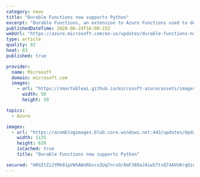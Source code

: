 ```yaml
---
category: news
title: "Durable Functions now supports Python"
excerpt: "Durable Functions, an extension to Azure Functions used to define stateful serverless workflows, now supports Python. Developers and data scientists can now orchestrate complex data processing and data science workloads in Azure Functions using familiar Python language constructs."
publishedDateTime: 2020-06-24T16:00:15Z
webUrl: "https://azure.microsoft.com/en-us/updates/durable-functions-now-supports-python/"
type: article
quality: 82
heat: 83
published: true

provider:
  name: Microsoft
  domain: microsoft.com
  images:
    - url: "https://smartableai.github.io/microsoft-azure/assets/images/organizations/microsoft.com-50x50.jpg"
      width: 50
      height: 50

topics:
  - Azure

images:
  - url: "https://acomblogimages.blob.core.windows.net:443/updates/UpdatesV2/Open-Live-Writer/durable-functions_data-processing.png"
    width: 1135
    height: 639
    isCached: true
    title: "Durable Functions now supports Python"

secured: "H0GItZi2YMk91pVWXAWxRGvcv2Uq7nrxO/8mF389aJ4iw57tsQ74AVU8rqOin8ze1TiBaSmx+ywGVbN2yiOqPcdom5s7eaoNCAI+yMJZS3mN0xL+S13TCdofUXLeYL32l1205T1WDc7OoGRKKo66niYE4x/t4u/WjEKnbjVHsntEIQ6e81Da3Kp29Os3W3CH4oJfoTlLn63S+Ur3UjBTJVdf98TsB09MwkYZINcAOFd5ZWLiBOnFQMIA8nzsNmzXJGwkCQtDW71YPwL1qO3KoKuQ2DbXngtD8/H+Orsvd12nXg1TH1+Ly+VfHfGr1LHgMnurqeOGuz9SM81ZMdPQTw==;uW6DNfjmScp5qCeGUsb1Ew=="
---
```


